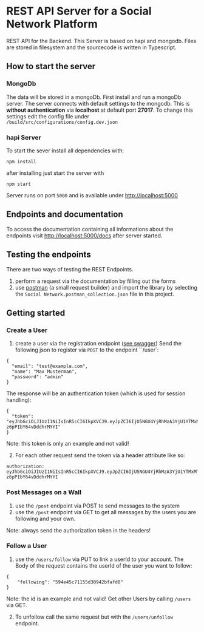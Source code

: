 # REST API Server for a Social Network Platform

REST API for the Backend. This Server is based on hapi and mongodb. 
Files are stored in filesystem and the sourcecode is written in Typescript.

## How to start the server

### MongoDb
The data will be stored in a mongoDb. First install and run a mongoDb server.
The server connects with default settings to the mongodb. 
This is **without authentication** via **localhost** at default port **27017**.
To change this settings edit the config file under ``/build/src/configurations/config.dev.json``

### hapi Server

To start the sever install all dependencies with:

``` npm install ```

after installing just start the server with

```npm start ```

Server runs on port `5000` and is available under [http://localhost:5000](http://localhost:5000)

## Endpoints and documentation

To access the documentation containing all informations about the endpoints 
visit [http://localhost:5000/docs](http://localhost:5000/docs) after server started.

## Testing the endpoints

There are two ways of testing the REST Endpoints.

1. perform a request via the documentation by filling out the forms
2. use [postman](https://www.getpostman.com/) (a small request builder) and import
the library by selecting the `Social Network.postman_collection.json` file in this project.

## Getting started 

### Create a User
1. create a user via the registration endpoint ([see swagger](https://www.getpostman.com/))
Send the following json to register via `POST` to the endpoint ``/user`:
```
{
  "email": "test@example.com",
  "name": "Max Musterman",
  "password": "admin"
}
```
The response will be an authentication token (which is used for session handling):
````
{
  "token": "eyJhbGciOiJIUzI1NiIsInR5cCI6IkpXVCJ9.eyJpZCI6IjU5NGU4YjRhMzA3YjU1YTMxMTgwNDIwYyIsInNjb3BlIjpbXSwiZW1haWwiOiJ0ZXN0MkBleGFtcGxlLmNvbSIsImlhdCI6MTQ5ODMxOTY5MCwiZXhwIjoxNDk4MzIzMjkwfQ.Hqco9uZOeDaFTTSwxTBnr3g-z6pPIbY64vDddhrMYYI"
}
````
Note: this token is only an example and not valid!

2. For each other request send the token via a header attribute like so:

```
authorization: eyJhbGciOiJIUzI1NiIsInR5cCI6IkpXVCJ9.eyJpZCI6IjU5NGU4YjRhMzA3YjU1YTMxMTgwNDIwYyIsInNjb3BlIjpbXSwiZW1haWwiOiJ0ZXN0MkBleGFtcGxlLmNvbSIsImlhdCI6MTQ5ODMxOTY5MCwiZXhwIjoxNDk4MzIzMjkwfQ.Hqco9uZOeDaFTTSwxTBnr3g-z6pPIbY64vDddhrMYYI
```

### Post Messages on a Wall
1. use the ``/post`` endpoint via POST to send messages to the system
2. use the ``/post`` endpoint via GET to get all messages by the users you are following and your own.

Note: always send the authorization token in the headers!

### Follow a User
1. use the ``/users/follow`` via PUT to link a userId to your account. 
The Body of the request contains the userId of the user you want to follow:
```
{
	"following": "594e45c71155d30942bfafd8"
}
```
Note: the id is an example and not valid! Get other Users by calling ``/users`` via GET.

2. To unfollow call the same request but with the ``/users/unfollow`` endpoint.